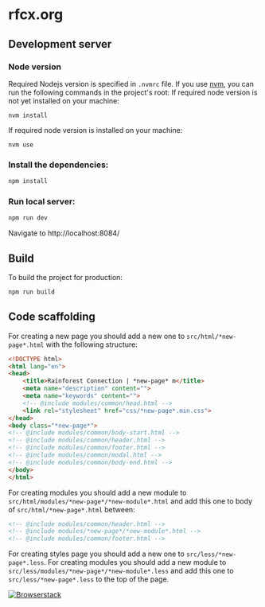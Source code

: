 # rfcx.org

## Development server

### Node version
Required Nodejs version is specified in `.nvmrc` file. If you use [nvm](https://github.com/nvm-sh/nvm), you can run the following commands in the project's root:
If required node version is not yet installed on your machine:
```
nvm install
```
If required node version is installed on your machine:
```
nvm use
```

### Install the dependencies:

```sh
npm install
```

### Run local server:

```sh
npm run dev
```

Navigate to http://localhost:8084/

## Build

To build the project for production:

```sh
npm run build
```


## Code scaffolding
For creating a new page you should add a new one to `src/html/*new-page*.html` with the following structure:

```html
<!DOCTYPE html>
<html lang="en">
<head>
    <title>Rainforest Connection | *new-page* m</title>
    <meta name="description" content="">
    <meta name="keywords" content="">
    <!-- @include modules/common/head.html -->
    <link rel="stylesheet" href="css/*new-page*.min.css">
</head>
<body class="*new-page*">
<!-- @include modules/common/body-start.html -->
<!-- @include modules/common/header.html -->
<!-- @include modules/common/footer.html -->
<!-- @include modules/common/modal.html -->
<!-- @include modules/common/body-end.html -->
</body>
</html>
```
For creating modules you should add a new module to `src/html/modules/*new-page*/*new-module*.html` and add this one to body of `src/html/*new-page*.html` between:

```html
<!-- @include modules/common/header.html -->
<!-- @include modules/*new-page*/*new-module*.html -->
<!-- @include modules/common/footer.html -->
```
For creating styles page you should add a new one to `src/less/*new-page*.less`.
For creating modules you should add a new module to `src/less/modules/*new-page*/*new-module*.less` and add this one to `src/less/*new-page*.less` to the top of the page.

[![Browserstack](https://camo.githubusercontent.com/178e11ae94b103abb44ddee10ce0e40901f99ca9/687474703a2f2f6937352e666173747069632e72752f6269672f323031362f303333302f65642f36356564373566346535663434396564353735366438646336323332313765642e6a7067)](https://www.browserstack.com/)
